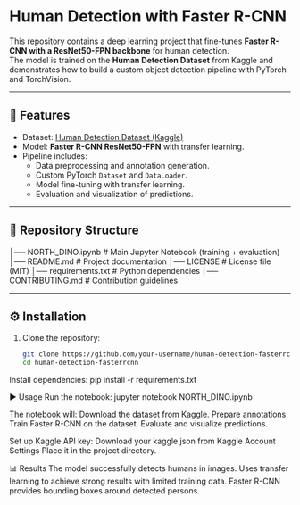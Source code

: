 # Human Detection with Faster R-CNN

This repository contains a deep learning project that fine-tunes **Faster R-CNN with a ResNet50-FPN backbone** for human detection.  
The model is trained on the **Human Detection Dataset** from Kaggle and demonstrates how to build a custom object detection pipeline with PyTorch and TorchVision.

---

## 🚀 Features
- Dataset: [Human Detection Dataset (Kaggle)](https://www.kaggle.com/datasets/constantinwerner/human-detection-dataset)
- Model: **Faster R-CNN ResNet50-FPN** with transfer learning.
- Pipeline includes:
  - Data preprocessing and annotation generation.
  - Custom PyTorch `Dataset` and `DataLoader`.
  - Model fine-tuning with transfer learning.
  - Evaluation and visualization of predictions.

---

## 📂 Repository Structure
│── NORTH_DINO.ipynb # Main Jupyter Notebook (training + evaluation)
│── README.md # Project documentation
│── LICENSE # License file (MIT)
│── requirements.txt # Python dependencies
│── CONTRIBUTING.md # Contribution guidelines


---

## ⚙️ Installation
1. Clone the repository:
   ```bash
   git clone https://github.com/your-username/human-detection-fasterrcnn.git
   cd human-detection-fasterrcnn


Install dependencies:
pip install -r requirements.txt

▶️ Usage
Run the notebook:
jupyter notebook NORTH_DINO.ipynb


The notebook will:
Download the dataset from Kaggle.
Prepare annotations.
Train Faster R-CNN on the dataset.
Evaluate and visualize predictions.


Set up Kaggle API key:
Download your kaggle.json from Kaggle Account Settings
Place it in the project directory.

📊 Results
The model successfully detects humans in images.
Uses transfer learning to achieve strong results with limited training data.
Faster R-CNN provides bounding boxes around detected persons.
